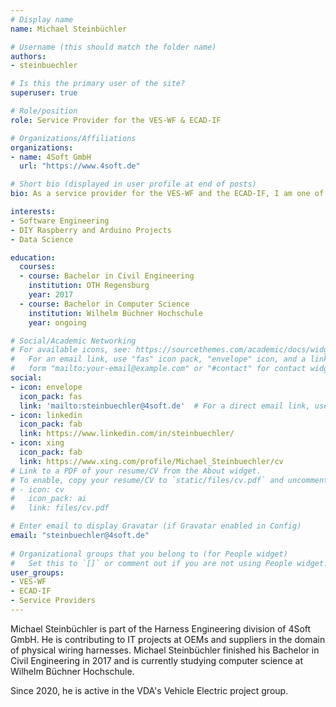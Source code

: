 ```yaml
---
# Display name
name: Michael Steinbüchler

# Username (this should match the folder name)
authors:
- steinbuechler

# Is this the primary user of the site?
superuser: true

# Role/position
role: Service Provider for the VES-WF & ECAD-IF

# Organizations/Affiliations
organizations:
- name: 4Soft GmbH
  url: "https://www.4soft.de"

# Short bio (displayed in user profile at end of posts)
bio: As a service provider for the VES-WF and the ECAD-IF, I am one of the authors of the VEC and the KBL.

interests:
- Software Engineering
- DIY Raspberry and Arduino Projects 
- Data Science

education:
  courses:
  - course: Bachelor in Civil Engineering
    institution: OTH Regensburg
    year: 2017
  - course: Bachelor in Computer Science
    institution: Wilhelm Büchner Hochschule
    year: ongoing

# Social/Academic Networking
# For available icons, see: https://sourcethemes.com/academic/docs/widgets/#icons
#   For an email link, use "fas" icon pack, "envelope" icon, and a link in the
#   form "mailto:your-email@example.com" or "#contact" for contact widget.
social:
- icon: envelope
  icon_pack: fas
  link: 'mailto:steinbuechler@4soft.de'  # For a direct email link, use "mailto:test@example.org".
- icon: linkedin
  icon_pack: fab
  link: https://www.linkedin.com/in/steinbuechler/
- icon: xing
  icon_pack: fab
  link: https://www.xing.com/profile/Michael_Steinbuechler/cv
# Link to a PDF of your resume/CV from the About widget.
# To enable, copy your resume/CV to `static/files/cv.pdf` and uncomment the lines below.  
# - icon: cv
#   icon_pack: ai
#   link: files/cv.pdf

# Enter email to display Gravatar (if Gravatar enabled in Config)
email: "steinbuechler@4soft.de"
  
# Organizational groups that you belong to (for People widget)
#   Set this to `[]` or comment out if you are not using People widget.  
user_groups:
- VES-WF
- ECAD-IF
- Service Providers
---
```

Michael Steinbüchler is part of the Harness Engineering division of 4Soft GmbH.
He is contributing to IT projects at OEMs and suppliers in the domain of physical wiring harnesses. 
Michael Steinbüchler finished his Bachelor in Civil Engineering in 2017 and is currently studying computer science at Wilhelm Büchner Hochschule. 

Since 2020, he is active in the VDA's Vehicle Electric project group.